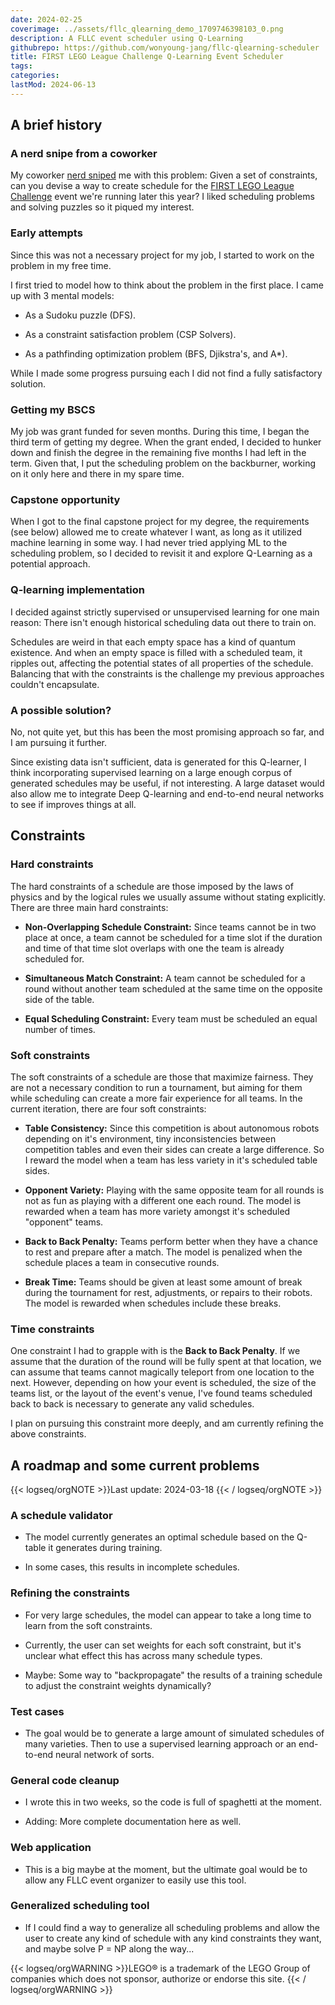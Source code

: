 ```yaml
---
date: 2024-02-25
coverimage: ../assets/fllc_qlearning_demo_1709746398103_0.png
description: A FLLC event scheduler using Q-Learning
githubrepo: https://github.com/wonyoung-jang/fllc-qlearning-scheduler
title: FIRST LEGO League Challenge Q-Learning Event Scheduler
tags:
categories:
lastMod: 2024-06-13
---
```

## A brief history

### A nerd snipe from a coworker

My coworker [nerd sniped](https://xkcd.com/356/) me with this problem: Given a set of constraints, can you devise a way to create schedule for the [FIRST LEGO League Challenge](https://www.firstinspires.org/robotics/fll) event we're running later this year? I liked scheduling problems and solving puzzles so it piqued my interest.

### Early attempts

Since this was not a necessary project for my job, I started to work on the problem in my free time.

I first tried to model how to think about the problem in the first place. I came up with 3 mental models:

  + As a Sudoku puzzle (DFS).

  + As a constraint satisfaction problem (CSP Solvers).

  + As a pathfinding optimization problem (BFS, Djikstra's, and A*).

While I made some progress pursuing each I did not find a fully satisfactory solution.

### Getting my BSCS

My job was grant funded for seven months. During this time, I began the third term of getting my degree. When the grant ended, I decided to hunker down and finish the degree in the remaining five months I had left in the term. Given that, I put the scheduling problem on the backburner, working on it only here and there in my spare time.

### Capstone opportunity

When I got to the final capstone project for my degree, the requirements (see below) allowed me to create whatever I want, as long as it utilized machine learning in some way. I had never tried applying ML to the scheduling problem, so I decided to revisit it and explore Q-Learning as a potential approach.

### Q-learning implementation

I decided against strictly supervised or unsupervised learning for one main reason: There isn't enough historical scheduling data out there to train on.

Schedules are weird in that each empty space has a kind of quantum existence. And when an empty space is filled with a scheduled team, it ripples out, affecting the potential states of all properties of the schedule. Balancing that with the constraints is the challenge my previous approaches couldn't encapsulate.

### A possible solution?

No, not quite yet, but this has been the most promising approach so far, and I am pursuing it further.

Since existing data isn't sufficient, data is generated for this Q-learner, I think incorporating supervised learning on a large enough corpus of generated schedules may be useful, if not interesting. A large dataset would also allow me to integrate Deep Q-learning and end-to-end neural networks to see if improves things at all.

## Constraints

### Hard constraints

The hard constraints of a schedule are those imposed by the laws of physics and by the logical rules we usually assume without stating explicitly. There are three main hard constraints:

  + **Non-Overlapping Schedule Constraint:** Since teams cannot be in two place at once, a team cannot be scheduled for a time slot if the duration and time of that time slot overlaps with one the team is already scheduled for.

  + **Simultaneous Match Constraint:** A team cannot be scheduled for a round without another team scheduled at the same time on the opposite side of the table.

  + **Equal Scheduling Constraint:** Every team must be scheduled an equal number of times.

### Soft constraints

The soft constraints of a schedule are those that maximize fairness. They are not a necessary condition to run a tournament, but aiming for them while scheduling can create a more fair experience for all teams. In the current iteration, there are four soft constraints:

  + **Table Consistency:** Since this competition is about autonomous robots depending on it's environment, tiny inconsistencies between competition tables and even their sides can create a large difference. So I reward the model when a team has less variety in it's scheduled table sides.

  + **Opponent Variety:** Playing with the same opposite team for all rounds is not as fun as playing with a different one each round. The model is rewarded when a team has more variety amongst it's scheduled "opponent" teams.

  + **Back to Back Penalty:** Teams perform better when they have a chance to rest and prepare after a match. The model is penalized when the schedule places a team in consecutive rounds.

  + **Break Time:** Teams should be given at least some amount of break during the tournament for rest, adjustments, or repairs to their robots. The model is rewarded when schedules include these breaks.

### Time constraints

One constraint I had to grapple with is the **Back to Back Penalty**. If we assume that the duration of the round will be fully spent at that location, we can assume that teams cannot magically teleport from one location to the next. However, depending on how your event is scheduled, the size  of the teams list, or the layout of the event's venue, I've found teams scheduled back to back is necessary to generate any valid schedules.

I plan on pursuing this constraint more deeply, and am currently refining the above constraints.

## A roadmap and some current problems

{{< logseq/orgNOTE >}}Last update: 2024-03-18
{{< / logseq/orgNOTE >}}

### A schedule validator


  + The model currently generates an optimal schedule based on the Q-table it generates during training.

  + In some cases, this results in incomplete schedules.

### Refining the constraints

  + For very large schedules, the model can appear to take a long time to learn from the soft constraints.

  + Currently, the user can set weights for each soft constraint, but it's unclear what effect this has across many schedule types.

  + Maybe: Some way to "backpropagate" the results of a training schedule to adjust the constraint weights dynamically?

### Test cases

  + The goal would be to generate a large amount of simulated schedules of many varieties. Then to use a supervised learning approach or an end-to-end neural network of sorts.

### General code cleanup

  + I wrote this in two weeks, so the code is full of spaghetti at the moment.

  + Adding: More complete documentation here as well.

### Web application

  + This is a big maybe at the moment, but the ultimate goal would be to allow any FLLC event organizer to easily use this tool.

### Generalized scheduling tool

  + If I could find a way to generalize all scheduling problems and allow the user to create any kind of schedule with any kind constraints they want, and maybe solve P = NP along the way...

{{< logseq/orgWARNING >}}LEGO® is a trademark of the LEGO Group of companies which does not sponsor, authorize or endorse this site.
{{< / logseq/orgWARNING >}}
